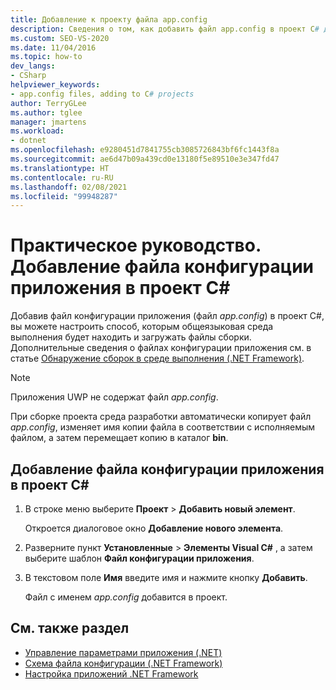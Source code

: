 ```yaml
---
title: Добавление к проекту файла app.config
description: Сведения о том, как добавить файл app.config в проект C# для настройки способа, которым общеязыковая среда выполнения будет находить и загружать файлы сборки.
ms.custom: SEO-VS-2020
ms.date: 11/04/2016
ms.topic: how-to
dev_langs:
- CSharp
helpviewer_keywords:
- app.config files, adding to C# projects
author: TerryGLee
ms.author: tglee
manager: jmartens
ms.workload:
- dotnet
ms.openlocfilehash: e9280451d7841755cb3085726843bf6fc1443f8a
ms.sourcegitcommit: ae6d47b09a439cd0e13180f5e89510e3e347fd47
ms.translationtype: HT
ms.contentlocale: ru-RU
ms.lasthandoff: 02/08/2021
ms.locfileid: "99948287"
---
```

# <a name="how-to-add-an-application-configuration-file-to-a-c-project"></a>Практическое руководство. Добавление файла конфигурации приложения в проект C#

Добавив файл конфигурации приложения (файл *app.config*) в проект C#, вы можете настроить способ, которым общеязыковая среда выполнения будет находить и загружать файлы сборки. Дополнительные сведения о файлах конфигурации приложения см. в статье [Обнаружение сборок в среде выполнения (.NET Framework)](/dotnet/framework/deployment/how-the-runtime-locates-assemblies).

> [!NOTE]
> Приложения UWP не содержат файл *app.config*.

При сборке проекта среда разработки автоматически копирует файл *app.config*, изменяет имя копии файла в соответствии с исполняемым файлом, а затем перемещает копию в каталог **bin**.

## <a name="to-add-an-application-configuration-file-to-a-c-project"></a>Добавление файла конфигурации приложения в проект C#

1. В строке меню выберите **Проект** > **Добавить новый элемент**.

     Откроется диалоговое окно **Добавление нового элемента**.

1. Разверните пункт **Установленные** > **Элементы Visual C#** , а затем выберите шаблон **Файл конфигурации приложения**.

1. В текстовом поле **Имя** введите имя и нажмите кнопку **Добавить**.

     Файл с именем *app.config* добавится в проект.

## <a name="see-also"></a>См. также раздел

- [Управление параметрами приложения (.NET)](../ide/managing-application-settings-dotnet.md)
- [Схема файла конфигурации (.NET Framework)](/dotnet/framework/configure-apps/file-schema/index)
- [Настройка приложений .NET Framework](/dotnet/framework/configure-apps/index)
